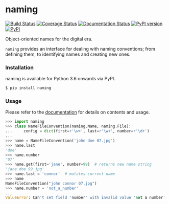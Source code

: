 # naming
[![Build Status](https://travis-ci.org/chrizzFTD/naming.svg?branch=master)](https://travis-ci.org/chrizzFTD/naming)
[![Coverage Status](https://coveralls.io/repos/github/chrizzFTD/naming/badge.svg?branch=master)](https://coveralls.io/github/chrizzFTD/naming?branch=master)
[![Documentation Status](https://readthedocs.org/projects/naming/badge/?version=latest)](https://naming.readthedocs.io/en/latest/?badge=latest)
[![PyPI version](https://badge.fury.io/py/naming.svg)](https://badge.fury.io/py/naming)
[![PyPI](https://img.shields.io/pypi/pyversions/naming.svg)](https://pypi.python.org/pypi/naming)

Object-oriented names for the digital era.

`naming` provides an interface for dealing with naming conventions; from
defining them, to identifying names and creating new ones.
    
### Installation

naming is available for Python 3.6 onwards via PyPI.

```bash
$ pip install naming
```

### Usage

Please refer to the [documentation](http://naming.readthedocs.io/en/latest/) for details on contents and usage.

```python
>>> import naming
>>> class NameFileConvention(naming.Name, naming.File):
...     config = dict(first=r'\w+', last=r'\w+', number=r'\d+')
...
>>> name = NameFileConvention('john doe 07.jpg')
>>> name.last
'doe'
>>> name.number
'07'
>>> name.get(first='jane', number=99)  # returns new name string
'jane doe 99.jpg'
>>> name.last = 'connor'  # mutates current name
>>> name
NameFileConvention("john connor 07.jpg")
>>> name.number = 'not_a_number'
...
ValueError: Can't set field 'number' with invalid value 'not a number' on 'NameFileConvention("john doe 07.jpg")'. A valid field value should match pattern: '\d+'
```

